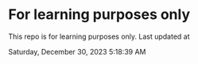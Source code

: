 # For learning purposes only
This repo is for learning purposes only.
Last updated at

Saturday, December 30, 2023 5:18:39 AM

